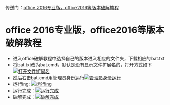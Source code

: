 传送门：[office 2016专业版，office2016等版本破解教程](https://github.com/Rain120/Free-Source/tree/master/office%20%E7%A0%B4%E8%A7%A3%E6%95%99%E7%A8%8B)
# office 2016专业版，office2016等版本破解教程
  - 进入office破解教程中选择自己的版本进入相应的文件夹，下载相应的bat.txt
  - 将bat.txt改为bat.cmd，默认是没有显示文件扩展名的，打开方式如下[![打开文件扩展名](https://s1.ax1x.com/2018/07/21/P8IiiF.png)](https://imgchr.com/i/P8IiiF)
  - 然后右击bat.cmd用管理员身份运行[![管理员身份运行](https://s1.ax1x.com/2018/07/21/P8IFG4.png)](https://imgchr.com/i/P8IFG4)
  - 运行ing: [![运行ing](https://s1.ax1x.com/2018/07/21/P8I9aT.png)](https://imgchr.com/i/P8I9aT)
  - 运行完成：[![运行完成](https://s1.ax1x.com/2018/07/21/P8IkRJ.png)](https://imgchr.com/i/P8IkRJ)
  - 破解完成：[![破解完成](https://s1.ax1x.com/2018/07/21/P8ICIU.png)](https://imgchr.com/i/P8ICIU)
